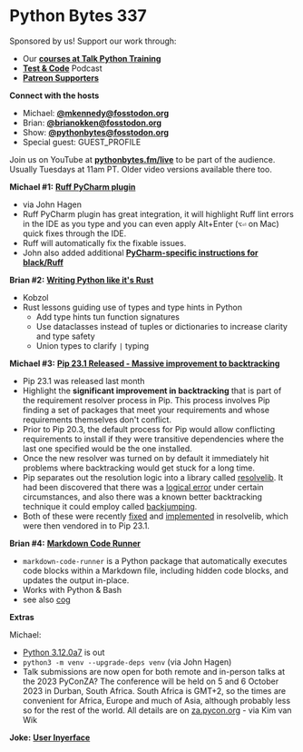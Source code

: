 # Python Bytes 337
Sponsored by us! Support our work through:

- Our [**courses at Talk Python Training**](https://training.talkpython.fm/)
- [**Test & Code**](https://testandcode.com/) Podcast
- [**Patreon Supporters**](https://www.patreon.com/pythonbytes)

**Connect with the hosts**

- Michael: [**@mkennedy@fosstodon.org**](https://fosstodon.org/@mkennedy)
- Brian: [**@brianokken@fosstodon.org**](https://fosstodon.org/@brianokken)
- Show: [**@pythonbytes@fosstodon.org**](https://fosstodon.org/@pythonbytes)
- Special guest: GUEST_PROFILE

Join us on YouTube at [**pythonbytes.fm/live**](https://pythonbytes.fm/stream/live) to be part of the audience. Usually Tuesdays at 11am PT. Older video versions available there too.

**Michael #1:** [**Ruff PyCharm plugin**](https://github.com/koxudaxi/ruff-pycharm-plugin)

- via John Hagen
- Ruff PyCharm plugin has great integration, it will highlight Ruff lint errors in the IDE as you type and you can even apply Alt+Enter (`⌥⏎` on Mac) quick fixes through the IDE.
- Ruff will automatically fix the fixable issues. 
- John also added additional [**PyCharm-specific instructions for black/Ruff**](https://github.com/johnthagen/python-blueprint#integrate-code-formatters)

**Brian #2:**  [**Writing Python like it's Rust**](https://kobzol.github.io/rust/python/2023/05/20/writing-python-like-its-rust.html)

- Kobzol
- Rust lessons guiding use of types and type hints in Python
    - Add type hints tun function signatures
    - Use dataclasses instead of tuples or dictionaries to increase clarity and type safety
    - Union types to clarify `|` typing

**Michael #3:** [**Pip 23.1 Released - Massive improvement to backtracking**](https://old.reddit.com/r/Python/comments/12n5lai/pip_231_released_massive_improvement_to/) 

- Pip 23.1 was released last month
- Highlight the **significant improvement in backtracking** that is part of the requirement resolver process in Pip. This process involves Pip finding a set of packages that meet your requirements and whose requirements themselves don't conflict.
- Prior to Pip 20.3, the default process for Pip would allow conflicting requirements to install if they were transitive dependencies where the last one specified would be the one installed.
- Once the new resolver was turned on by default it immediately hit problems where backtracking would get stuck for a long time.
- Pip separates out the resolution logic into a library called [resolvelib](https://github.com/sarugaku/resolvelib). It had been discovered that there was a [logical error](https://github.com/sarugaku/resolvelib/issues/91) under certain circumstances, and also there was a known better backtracking technique it could employ called [backjumping](https://en.wikipedia.org/wiki/Backjumping). 
- Both of these were recently [fixed](https://github.com/sarugaku/resolvelib/pull/111) and [implemented](https://github.com/sarugaku/resolvelib/pull/113) in resolvelib, which were then vendored in to Pip 23.1.

**Brian #4:** [**Markdown Code Runner**](https://github.com/basnijholt/markdown-code-runner)

- `markdown-code-runner` is a Python package that automatically executes code blocks within a Markdown file, including hidden code blocks, and updates the output in-place.
- Works with Python & Bash
- see also [cog](https://cog.readthedocs.io/en/latest/index.html)

**Extras** 

Michael:

- [Python 3.12.0a7](https://docs.python.org/3.12/whatsnew/3.12.html) is out
- `python3 -m venv --upgrade-deps venv` (via John Hagen)
- Talk submissions are now open for both remote and in-person talks at the 2023 PyConZA? The conference will be held on 5 and 6 October 2023 in Durban, South Africa. South Africa is GMT+2, so the times are convenient for Africa, Europe and much of Asia, although probably less so for the rest of the world. All details are on [za.pycon.org](http://za.pycon.org/) - via Kim van Wik

**Joke:** [**User Inyerface**](https://userinyerface.com)

